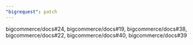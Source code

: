 ```yaml
---
"bigrequest": patch
---
```


bigcommerce/docs#24, bigcommerce/docs#19, bigcommerce/docs#38, bigcommerce/docs#22, bigcommerce/docs#40, bigcommerce/docs#39

